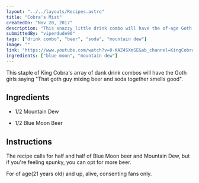 ```yaml
---
layout: "../../layouts/Recipes.astro"
title: "Cobra's Mist"
createdOn: "Nov 20, 2017"
description: "This snazzy little drink combo will have the of-age Goth Chicks swooning!"
submittedBy: "viperdude90"
tags: ["drink combo", "beer", "soda", "mountain dew"]
image: ""
link: "https://www.youtube.com/watch?v=0-KAZ4SXmSE&ab_channel=KingCobraJFS"
ingredients: ["blue moon", "mountain dew"]
---
```


This staple of King Cobra's array of dank drink combos will have the Goth girls saying "That goth guy mixing beer and soda together smells good".

## Ingredients

- 1/2 Mountain Dew

- 1/2 Blue Moon Beer

## Instructions

The recipe calls for half and half of Blue Moon beer and Mountain Dew, but if you're feeling spunky, you can opt for more beer.

For of age(21 years old) and up, alive, consenting fans only.
